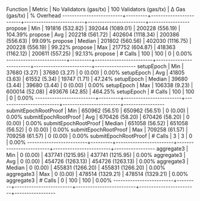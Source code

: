 Function                 | Metric  | No Validators (gas/tx) | 100 Validators (gas/tx) |        Δ Gas (gas/tx) |   % Overhead
-------------------------+---------+------------------------+-------------------------+------------------------+-----------------
propose                  | Min     |     191816 (532.82)    |      392044 (1089.01)   |     200228 (556.19)    |     104.39%
propose                  | Avg     |     202218 (561.72)    |      402604 (1118.34)   |     200386 (556.63)    |      99.09%
propose                  | Median  |     201802 (560.56)    |      402030 (1116.75)   |     200228 (556.19)    |      99.22%
propose                  | Max     |     217752 (604.87)    |      418363 (1162.12)   |     200611 (557.25)    |      92.13%
propose                  | # Calls |                    100 |                     100 |                      0 |       0.00%
-------------------------+---------+------------------------+-------------------------+------------------------+-----------------
setupEpoch               | Min     |      37680 (3.27)      |       37680 (3.27)      |          0 (0.00)      |       0.00%
setupEpoch               | Avg     |      41805 (3.63)      |       61552 (5.34)      |      19747 (1.71)      |      47.24%
setupEpoch               | Median  |      39680 (3.44)      |       39680 (3.44)      |          0 (0.00)      |       0.00%
setupEpoch               | Max     |     106338 (9.23)      |      600014 (52.08)     |     493676 (42.85)     |     464.25%
setupEpoch               | # Calls |                    100 |                     100 |                      0 |       0.00%
-------------------------+---------+------------------------+-------------------------+------------------------+-----------------
submitEpochRootProof     | Min     |     650962 (56.51)     |      650962 (56.51)     |          0 (0.00)      |       0.00%
submitEpochRootProof     | Avg     |     670426 (58.20)     |      670426 (58.20)     |          0 (0.00)      |       0.00%
submitEpochRootProof     | Median  |     651058 (56.52)     |      651058 (56.52)     |          0 (0.00)      |       0.00%
submitEpochRootProof     | Max     |     709258 (61.57)     |      709258 (61.57)     |          0 (0.00)      |       0.00%
submitEpochRootProof     | # Calls |                      3 |                       3 |                      0 |       0.00%
-------------------------+---------+------------------------+-------------------------+------------------------+-----------------
aggregate3               | Min     |          0 (0.00)      |      437741 (1215.95)   |     437741 (1215.95)   |       0.00%
aggregate3               | Avg     |          0 (0.00)      |      454726 (1263.13)   |     454726 (1263.13)   |       0.00%
aggregate3               | Median  |          0 (0.00)      |      455831 (1266.20)   |     455831 (1266.20)   |       0.00%
aggregate3               | Max     |          0 (0.00)      |      478514 (1329.21)   |     478514 (1329.21)   |       0.00%
aggregate3               | # Calls |                      0 |                     100 |                    100 |       0.00%
-------------------------+---------+------------------------+-------------------------+------------------------+-----------------
